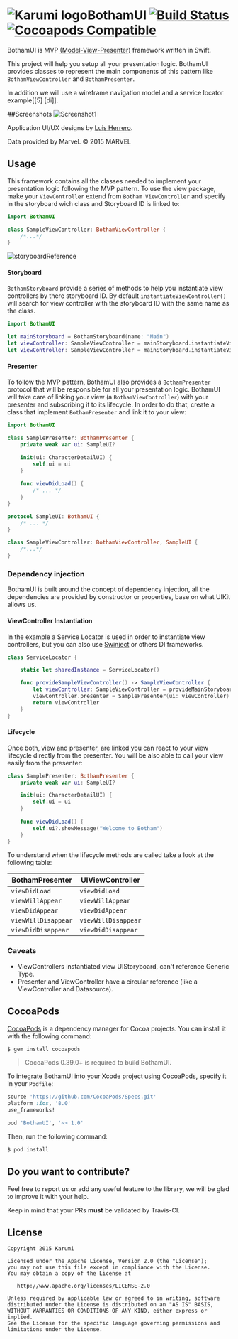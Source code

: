 # ![Karumi logo][karumilogo]BothamUI [![Build Status](https://travis-ci.org/Karumi/BothamUI.svg?branch=ui-tests-and-travis-ci-support)](https://travis-ci.org/Karumi/BothamUI) [![Cocoapods Compatible](https://img.shields.io/cocoapods/v/BothamUI.svg)](https://img.shields.io/cocoapods/v/BothamUI.svg)

BothamUI is MVP [(Model-View-Presenter)][mvp] framework written in Swift.

This project will help you setup all your presentation logic. BothamUI provides classes to represent the main components of this pattern like ``BothamViewController`` and ``BothamPresenter``.

In addition we will use a wireframe navigation model and a service locator example[[5] [di]].

##Screenshots
![Screenshot1][screenshot1]

Application UI/UX designs by [Luis Herrero][luisHerreroTwitterAccount].

Data provided by Marvel. © 2015 MARVEL


## Usage

This framework contains all the classes needed to implement your presentation logic following the MVP pattern. To use the view package, make your ``ViewController`` extend from ``Botham ViewController`` and specify in the storyboard wich class and Storyboard ID is linked to:

```swift
import BothamUI

class SampleViewController: BothamViewController {
    /*...*/
}
```
![storyboardReference]

#### Storyboard

`BothamStoryboard` provide a series of methods to help you instantiate view controllers by there storyboard ID. By default `instantiateViewController()` will search for view controller with the storyboard ID with the same name as the class.

```swift
import BothamUI

let mainStoryboard = BothamStoryboard(name: "Main")
let viewController: SampleViewController = mainStoryboard.instantiateViewController("SampleViewController")
let viewController: SampleViewController = mainStoryboard.instantiateViewController()
```

#### Presenter
To follow the MVP pattern, BothamUI also provides a ``BothamPresenter`` protocol that will be responsible for all your presentation logic. BothamUI will take care of linking your view (a ``BothamViewController``) with your presenter and subscribing it to its lifecycle. In order to do that, create a class that implement ``BothamPresenter`` and link it to your view:

```swift
import BothamUI

class SamplePresenter: BothamPresenter {
    private weak var ui: SampleUI?

    init(ui: CharacterDetailUI) {
        self.ui = ui
    }
    
    func viewDidLoad() {
        /* ... */
    }
}
```

```swift
protocol SampleUI: BothamUI {
	/* ... */
}
```
```swift
class SampleViewController: BothamViewController, SampleUI {
    /*...*/
}
```
### Dependency injection

BothamUI is built around the concept of dependency injection, all the dependencies are provided by constructor or properties, base on what UIKit allows us.

#### ViewController Instantiation

In the example a Service Locator is used in order to instantiate view controllers, but you can also use [Swinject](https://github.com/Swinject/Swinject) or others DI frameworks.

```swift
class ServiceLocator {

    static let sharedInstance = ServiceLocator()

    func provideSampleViewController() -> SampleViewController {
        let viewController: SampleViewController = provideMainStoryboard().viewController()
        viewController.presenter = SamplePresenter(ui: viewController)
        return viewController
    }
}
```

#### Lifecycle

Once both, view and presenter, are linked you can react to your view lifecycle directly from the presenter. You will be also able to call your view easily from the presenter:

```swift
class SamplePresenter: BothamPresenter {
    private weak var ui: SampleUI?

    init(ui: CharacterDetailUI) {
        self.ui = ui
    }
    
    func viewDidLoad() {
        self.ui?.showMessage("Welcome to Botham")
    }
}
```

To understand when the lifecycle methods are called take a look at the following table:

| BothamPresenter       | UIViewController      |
| --------------------- |-----------------------|
| ``viewDidLoad``       | ``viewDidLoad``       |
| ``viewWillAppear``    | ``viewWillAppear``    |
| ``viewDidAppear``     | ``viewDidAppear ``    |
| ``viewWillDisappear`` | ``viewWillDisappear`` |
| ``viewDidDisappear``  | ``viewDidDisappear``  |


### Caveats

* ViewControllers instantiated view UIStoryboard, can't reference Generic Type.
* Presenter and ViewController have a circular reference (like a ViewController and Datasource).



## CocoaPods

[CocoaPods](http://cocoapods.org) is a dependency manager for Cocoa projects. You can install it with the following command:

```bash
$ gem install cocoapods
```

> CocoaPods 0.39.0+ is required to build BothamUI.

To integrate BothamUI into your Xcode project using CocoaPods, specify it in your `Podfile`:

```ruby
source 'https://github.com/CocoaPods/Specs.git'
platform :ios, '8.0'
use_frameworks!

pod 'BothamUI', '~> 1.0'
```

Then, run the following command:

```bash
$ pod install
```

Do you want to contribute?
--------------------------

Feel free to report us or add any useful feature to the library, we will be glad to improve it with your help.

Keep in mind that your PRs **must** be validated by Travis-CI.

License
-------

    Copyright 2015 Karumi

    Licensed under the Apache License, Version 2.0 (the "License");
    you may not use this file except in compliance with the License.
    You may obtain a copy of the License at

       http://www.apache.org/licenses/LICENSE-2.0

    Unless required by applicable law or agreed to in writing, software
    distributed under the License is distributed on an "AS IS" BASIS,
    WITHOUT WARRANTIES OR CONDITIONS OF ANY KIND, either express or implied.
    See the License for the specific language governing permissions and
    limitations under the License.

[mvp]: http://martinfowler.com/eaaDev/uiArchs.html#Model-view-presentermvp
[karumilogo]: https://cloud.githubusercontent.com/assets/858090/11626547/e5a1dc66-9ce3-11e5-908d-537e07e82090.png
[storyboardReference]: https://cloud.githubusercontent.com/assets/858090/11711471/f425f110-9f26-11e5-9ff3-d59b5a51308e.png
[screenshot1]: ./art/screencast1.gif
[luisHerreroTwitterAccount]: https://twitter.com/luishj
